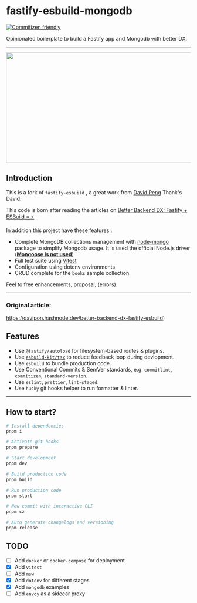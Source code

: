 # fastify-esbuild-mongodb

[![Commitizen friendly](https://img.shields.io/badge/commitizen-friendly-brightgreen.svg)](http://commitizen.github.io/cz-cli/)

Opinionated boilerplate to build a Fastify app and Mongodb with better DX.

---

<img align="center" src="https://i.ibb.co/4KdXR3z/fastify-esbuild-mongodb-land-image.png" width="700" height="300"/>







## Introduction

This is a fork of `fastify-esbuild` , a great work from [David Peng](https://github.com/davipon)  Thank's David.

This code is born after reading the articles on [Better Backend DX: Fastify + ESBuild = ⚡️](https://davipon.hashnode.dev/better-backend-dx-fastify-esbuild)

In addition this project have these features :

- Complete MongoDB collections management with [node-mongo](https://ship.paralect.com/docs/packages/node-mongo) package to simplify Mongodb usage. 
  It is used the official Node.js driver  (**<u>Mongoose is not used</u>**)
- Full test suite using [Vitest](https://vitest.dev/)
- Configuration using dotenv environments
- CRUD complete for the `books` sample collection.



Feel to free enhancements, proposal, (errors).

----------------------

### Original article:

https://davipon.hashnode.dev/better-backend-dx-fastify-esbuild)



## Features

- Use `@fastify/autoload` for filesystem-based routes & plugins.
- Use [`esbuild-kit/tsx`](https://github.com/esbuild-kit/tsx) to reduce feedback loop during devlopment.
- Use `esbuild` to bundle production code.
- Use Conventional Commits & SemVer standards, e.g. `commitlint`, `commitizen`, `standard-version`.
- Use `eslint`, `prettier`, `lint-staged`.
- Use `husky` git hooks helper to run formatter & linter.

---

## How to start?

```zsh
# Install dependencies
pnpm i

# Activate git hooks
pnpm prepare

# Start development
pnpm dev

# Build production code
pnpm build

# Run production code
pnpm start

# New commit with interactive CLI
pnpm cz

# Auto generate changelogs and versioning
pnpm release
```

## TODO

- [ ] Add `docker` or `docker-compose` for deployment
- [x] Add `vitest` 
- [ ] Add `msw`
- [x] Add `dotenv` for different stages
- [x] Add `mongodb` examples
- [ ] Add `envoy` as a sidecar proxy
